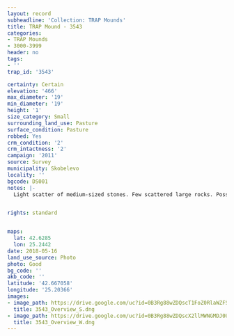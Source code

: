 ```yaml
---
layout: record
subheadline: 'Collection: TRAP Mounds'
title: TRAP Mound - 3543
categories:
- TRAP Mounds
- 3000-3999
header: no
tags:
- ''
trap_id: '3543'

certainty: Certain
elevation: '466'
max_diameter: '19'
min_diameter: '19'
height: '1'
size_category: Small
surrounding_land_use: Pasture
surface_condition: Pasture
robbed: Yes
crm_condition: '2'
crm_intactness: '2'
campaign: '2011'
source: Survey
municipality: Skobelevo
locality: ''
bgcode: DS001
notes: |-
  Light scatter of medium-sized stones. Few scattered large rocks. Possible excavation carried out on western side (old excavation work). Uniform earth displacement from mound suggests this excavation. Almost completely dug out side.


rights: standard


maps:
  lat: 42.6285
  lon: 25.2442
date: 2018-05-16
land_use_source: Photo
photo: Good
bg_code: ''
akb_code: ''
latitude: '42.667058'
longitude: '25.20366'
images:
- image_path: https://drive.google.com/uc?id=0B3Rg88wZDQscT1FoZ0RlaWZFSDA
  title: 3543_Overview_S.dng
- image_path: https://drive.google.com/uc?id=0B3Rg88wZDQscX2llMWNGMDJ0UFU
  title: 3543_Overview_W.dng
---
```

